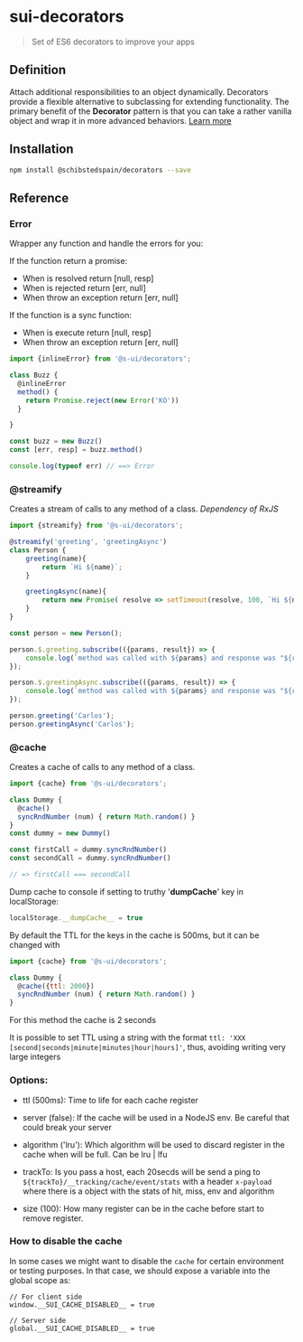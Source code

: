 # sui-decorators
> Set of ES6 decorators to improve your apps

## Definition
Attach additional responsibilities to an object dynamically. Decorators provide a flexible alternative to subclassing for extending functionality. The primary benefit of the __Decorator__ pattern is that you can take a rather vanilla object and wrap it in more advanced behaviors. [Learn more](https://robdodson.me/javascript-design-patterns-decorator/)

## Installation

```sh
npm install @schibstedspain/decorators --save
```

## Reference

### Error

Wrapper any function and handle the errors for you:

If the function return a promise:

- When is resolved return [null, resp]
- When is rejected return [err, null]
- When throw an exception return [err, null]

If the function is a sync function:

- When is execute return [null, resp]
- When throw an exception return [err, null]


```javascript
import {inlineError} from '@s-ui/decorators';

class Buzz {
  @inlineError
  method() {
    return Promise.reject(new Error('KO'))
  }

}

const buzz = new Buzz()
const [err, resp] = buzz.method()

console.log(typeof err) // ==> Error
```


### @streamify

Creates a stream of calls to any method of a class. *Dependency of RxJS*

```javascript
import {streamify} from '@s-ui/decorators';

@streamify('greeting', 'greetingAsync')
class Person {
    greeting(name){
        return `Hi ${name}`;
    }

    greetingAsync(name){
        return new Promise( resolve => setTimeout(resolve, 100, `Hi ${name}`) );
    }
}

const person = new Person();

person.$.greeting.subscribe(({params, result}) => {
    console.log(`method was called with ${params} and response was "${result}"`); // => method was called with ['Carlos'] and response was "Hi Carlos"
});

person.$.greetingAsync.subscribe(({params, result}) => {
    console.log(`method was called with ${params} and response was "${result}"`); // => method was called with ['Carlos'] and response was "Hi Carlos"
});

person.greeting('Carlos');
person.greetingAsync('Carlos');
```

### @cache

Creates a cache of calls to any method of a class.

```javascript
import {cache} from '@s-ui/decorators';

class Dummy {
  @cache()
  syncRndNumber (num) { return Math.random() }
}
const dummy = new Dummy()

const firstCall = dummy.syncRndNumber()
const secondCall = dummy.syncRndNumber()

// => firstCall === secondCall
```
Dump cache to console if setting to truthy '__dumpCache__' key in localStorage:

```javascript
localStorage.__dumpCache__ = true
```

By default the TTL for the keys in the cache is 500ms, but it can be changed with

```javascript
import {cache} from '@s-ui/decorators';

class Dummy {
  @cache({ttl: 2000})
  syncRndNumber (num) { return Math.random() }
}
```

For this method the cache is 2 seconds

It is possible to set TTL using a string with the format `ttl: 'XXX [second|seconds|minute|minutes|hour|hours]'`,
thus, avoiding writing very large integers

### Options:

* ttl (500ms): Time to life for each cache register

* server (false): If the cache will be used in a NodeJS env. Be careful that could break your server

* algorithm ('lru'): Which algorithm will be used to discard register in the cache when will be full. Can be lru | lfu

* trackTo: Is you pass a host, each 20secds will be send a ping to `${trackTo}/__tracking/cache/event/stats` with a header `x-payload` where there is a object with the stats of hit, miss, env and algorithm

* size (100): How many register can be in the cache before start to remove register.

### How to disable the cache
In some cases we might want to disable the `cache` for certain environment or testing purposes. In that case, we should expose a variable into the global scope as:
```
// For client side
window.__SUI_CACHE_DISABLED__ = true

// Server side
global.__SUI_CACHE_DISABLED__ = true
```
